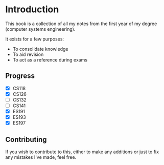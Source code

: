 # Introduction

This book is a collection of all my notes from the first year of my degree (computer systems engineering).

It exists for a few purposes:

- To consolidate knowledge
- To aid revision
- To act as a reference during exams

## Progress

- [x] CS118
- [x] CS126
- [ ] CS132
- [ ] CS141
- [x] ES191
- [x] ES193
- [x] ES197

## Contributing

If you wish to contribute to this, either to make any additions or just to fix any mistakes I've made, feel free.
